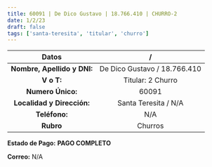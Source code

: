 ```yaml
---
title: 60091 | De Dico Gustavo | 18.766.410 | CHURRO-2
date: 1/2/23
draft: false
tags: ['santa-teresita', 'titular', 'churro']
---
```


|          **Datos**          |               /              |
|:---------------------------:|:----------------------------:|
| **Nombre, Apellido y DNI:** | De Dico Gustavo / 18.766.410 |
|          **V o T:**         |       Titular: 2 Churro      |
|      **Numero Único:**      |             60091            |
|  **Localidad y Dirección:** |     Santa Teresita / N/A     |
|        **Teléfono:**        |              N/A             |
|          **Rubro**          |            Churros           |

**Estado de Pago:** **PAGO COMPLETO**

**Correo:** N/A
